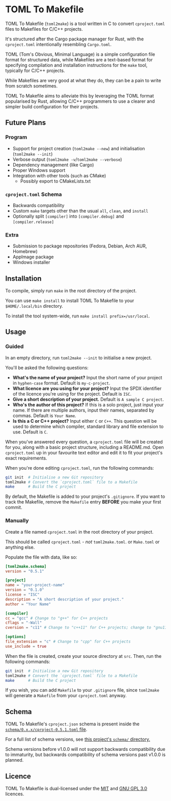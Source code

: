 # TOML To Makefile

TOML To Makefile (`toml2make`) is a tool written in C to convert `cproject.toml`
files to Makefiles for C/C++ projects.

It's structured after the Cargo package manager for Rust, with the
`cproject.toml` intentionally resembling `Cargo.toml`.

TOML (Tom's Obvious, Minimal Language) is a simple configuration file format for
structured data, while Makefiles are a text-based format for specifying
compilation and installation instructions for the `make` tool, typically for
C/C++ projects.

While Makefiles are very good at what they do, they can be a pain to write from
scratch sometimes.

TOML To Makefile aims to alleviate this by leveraging the TOML format
popularised by Rust, allowing C/C++ programmers to use a clearer and simpler
build configuration for their projects.

## Future Plans

### Program

* Support for project creation (`toml2make --new`) and initialisation (`toml2make --init`)
* Verbose output (`toml2make -v`/`toml2make --verbose`)
* Dependency management (like Cargo)
* Proper Windows support
* Integration with other tools (such as CMake)
  * Possibly export to CMakeLists.txt

### `cproject.toml` Schema

* Backwards compatibility
* Custom `make` targets other than the usual `all`, `clean`, and `install`
* Optionally split `[compiler]` into `[compiler.debug]` and `[compiler.release]`

### Extra

* Submission to package repositories (Fedora, Debian, Arch AUR, Homebrew)
* AppImage package
* Windows installer

## Installation

To compile, simply run `make` in the root directory of the project.

You can use `make install` to install TOML To Makefile to your `$HOME/.local/bin` directory.

To install the tool system-wide, run `make install prefix=/usr/local`.

## Usage

### Guided

In an empty directory, run `toml2make --init` to initialise a new project.

You'll be asked the following questions:

* **What's the name of your project?** Input the short name of your project in
  `hyphen-case` format. Default is `my-c-project`.
* **What licence are you using for your project?** Input the SPDX identifier of
  the licence you're using for the project. Default is `ISC`.
* **Give a short description of your project.** Default is `A sample C project`.
* **Who's the author of this project?** If this is a solo project, just input
  your name. If there are multiple authors, input their names, separated by
  commas. Default is `Your Name`.
* **Is this a C or C++ project?** Input either `C` or `C++`. This question will
  be used to determine which compiler, standard library and file extension to
  use. Default is `C`.

When you've answered every question, a `cproject.toml` file will be created for
you, along with a basic project structure, including a README.md.
Open `cproject.toml` up in your favourite text editor and edit it to fit your
project's exact requirements.

When you're done editing `cproject.toml`, run the following commands:

```bash
git init  # Initialise a new Git repository
toml2make # Convert the `cproject.toml` file to a Makefile
make      # Build the C project
```

By default, the Makefile is added to your project's `.gitignore`. If you want to
track the Makefile, remove the `Makefile` entry **BEFORE** you make your first
commit.

### Manually

Create a file named `cproject.toml` in the root directory of your project.

This should be called `cproject.toml` - *not* `toml2make.toml`. or `Make.toml`
or anything else.

Populate the file with data, like so:

```toml
[toml2make.schema]
version = "0.5.1"

[project]
name = "your-project-name"
version = "0.1.0"
license = "ISC"
description = "A short description of your project."
author = "Your Name"

[compiler]
cc = "gcc" # Change to "g++" for C++ projects
cflags = "-Wall"
cversion = "c11" # Change to "c++11" for C++ projects; change to "gnu11` for GNU C (not ISO C) projects

[options]
file_extension = "c" # Change to "cpp" for C++ projects
use_include = true
```

When the file is created, create your source directory at `src`. Then, run
the following commands:

```bash
git init  # Initialise a new Git repository
toml2make # Convert the `cproject.toml` file to a Makefile
make      # Build the C project
```

If you wish, you can add `Makefile` to your `.gitignore` file, since `toml2make`
will generate a `Makefile` from your `cproject.toml` anyway.

## Schema

TOML To Makefile's `cproject.json` schema is present inside the
[`schema/0.x.x/cproject-0.5.1.toml` file](https://github.com/AeriaVelocity/toml2make/blob/main/schema/0.x.x/cproject-0.5.1.toml).

For a full list of schema versions, see [this project's `schema/` directory.](https://github.com/AeriaVelocity/toml2make/tree/main/schema)

Schema versions before v1.0.0 will not support backwards compatibility due to
immaturity, but backwards compatibility of schema versions past v1.0.0 is
planned.

## Licence

TOML To Makefile is dual-licensed under the
[MIT](https://github.com/AeriaVelocity/toml2make/blob/main/LICENSE.MIT) and
[GNU GPL 3.0](https://github.com/AeriaVelocity/toml2make/blob/main/LICENSE.GPL-3.0)
licences.
